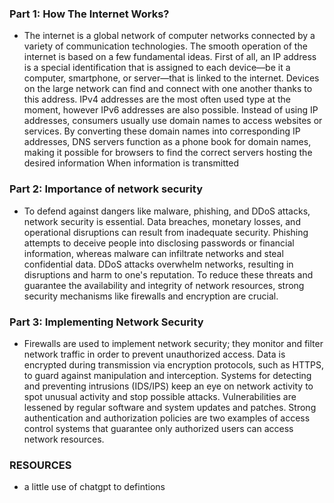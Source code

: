 ### Part 1: How The Internet Works?
- The internet is a global network of computer networks connected by a variety of communication technologies. The smooth operation of the internet is based on a few fundamental ideas.
First of all, an IP address is a special identification that is assigned to each device—be it a computer, smartphone, or server—that is linked to the internet. Devices on the large network can find and connect with one another thanks to this address. IPv4 addresses are the most often used type at the moment, however IPv6 addresses are also possible.
Instead of using IP addresses, consumers usually use domain names to access websites or services. By converting these domain names into corresponding IP addresses, DNS servers function as a phone book for domain names, making it possible for browsers to find the correct servers hosting the desired information When information is transmitted

### Part 2: Importance of network security
- To defend against dangers like malware, phishing, and DDoS attacks, network security is essential. Data breaches, monetary losses, and operational disruptions can result from inadequate security. Phishing attempts to deceive people into disclosing passwords or financial information, whereas malware can infiltrate networks and steal confidential data. DDoS attacks overwhelm networks, resulting in disruptions and harm to one's reputation. To reduce these threats and guarantee the availability and integrity of network resources, strong security mechanisms like firewalls and encryption are crucial.

### Part 3: Implementing Network Security
- Firewalls are used to implement network security; they monitor and filter network traffic in order to prevent unauthorized access. Data is encrypted during transmission via encryption protocols, such as HTTPS, to guard against manipulation and interception. Systems for detecting and preventing intrusions (IDS/IPS) keep an eye on network activity to spot unusual activity and stop possible attacks. Vulnerabilities are lessened by regular software and system updates and patches. Strong authentication and authorization policies are two examples of access control systems that guarantee only authorized users can access network resources.


### RESOURCES
- a little use of chatgpt to defintions